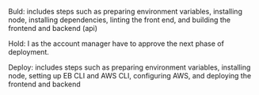 Buld: includes steps such as preparing environment variables, installing node, installing dependencies, linting the front end, and building the frontend and backend (api)


Hold: I as the account manager have to approve the next phase of deployment.

Deploy: includes steps such as preparing environment variables, installing node, setting up EB CLI and AWS CLI, configuring AWS, and deploying the frontend and backend